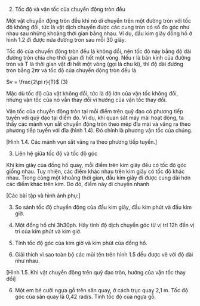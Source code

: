2. Tốc độ và vận tốc của chuyển động tròn đều

Một vật chuyển động tròn đều khi nó di chuyển trên một đường tròn với tốc độ không đổi, tức là vật dịch chuyển được các cung tròn có số đo góc như nhau sau những khoảng thời gian bằng nhau. Ví dụ, đầu kim giây đồng hồ ở hình 1.2 đi được nửa đường tròn sau mỗi 30 giây.

Tốc độ của chuyển động tròn đều là không đổi, nên tốc độ này bằng độ dài đường tròn chia cho thời gian đi hết một vòng. Nếu r là bán kính của đường tròn và T là thời gian vật đi hết một vòng (gọi là chu kì), thì độ dài đường tròn bằng 2πr và tốc độ của chuyển động tròn đều là

$v = \frac{2\pi r}{T}$ (3)

Mặc dù tốc độ của vật không đổi, tức là độ lớn của vận tốc không đổi, nhưng vận tốc của nó vẫn thay đổi vì hướng của vận tốc thay đổi.

Vận tốc của chuyển động tròn tại mỗi điểm trên quỹ đạo có phương tiếp tuyến với quỹ đạo tại điểm đó. Ví dụ, khi quan sát máy mài hoạt động, ta thấy các mảnh vụn sắt chuyển động tròn theo mép đĩa mài và văng ra theo phương tiếp tuyến với đĩa (hình 1.4). Đó chính là phương vận tốc của chúng.

[Hình 1.4. Các mảnh vụn sắt văng ra theo phương tiếp tuyến.]

3. Liên hệ giữa tốc độ và tốc độ góc

Khi kim giây của đồng hồ quay, mỗi điểm trên kim giây đều có tốc độ góc giống nhau. Tuy nhiên, các điểm khác nhau trên kim giây có tốc độ khác nhau. Trong cùng một khoảng thời gian, đầu kim giây đi được cung dài hơn các điểm khác trên kim. Do đó, điểm này di chuyển nhanh

[Các bài tập và hình ảnh phụ:]

3. So sánh tốc độ chuyển động của đầu kim giây, đầu kim phút và đầu kim giờ.

4. Một đồng hồ chỉ 3h30ph. Hãy tính độ dịch chuyển góc từ vị trí 12h đến vị trí của kim phút và kim giờ.

5. Tính tốc độ góc của kim giờ và kim phút của đồng hồ.

2. Giải thích vì sao toàn bộ các mũi tên trên hình 1.5 đều được vẽ với độ dài như nhau.

[Hình 1.5. Khi vật chuyển động trên quỹ đạo tròn, hướng của vận tốc thay đổi]

6. Một em bé cưỡi ngựa gỗ trên sân quay, ở cách trục quay 2,1 m. Tốc độ góc của sân quay là 0,42 rad/s. Tính tốc độ của ngựa gỗ.